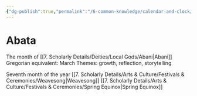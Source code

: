 ```yaml
---
{"dg-publish":true,"permalink":"/6-common-knowledge/calendar-and-clock/months/abata/"}
---
```


# Abata

The month of [[7. Scholarly Details/Deities/Local Gods/Abani\|Abani]] 
Gregorian equivalent: March
Themes: growth, reflection, storytelling

Seventh month of the year
[[7. Scholarly Details/Arts & Culture/Festivals & Ceremonies/Weavesong\|Weavesong]] 
[[7. Scholarly Details/Arts & Culture/Festivals & Ceremonies/Spring Equinox\|Spring Equinox]] 